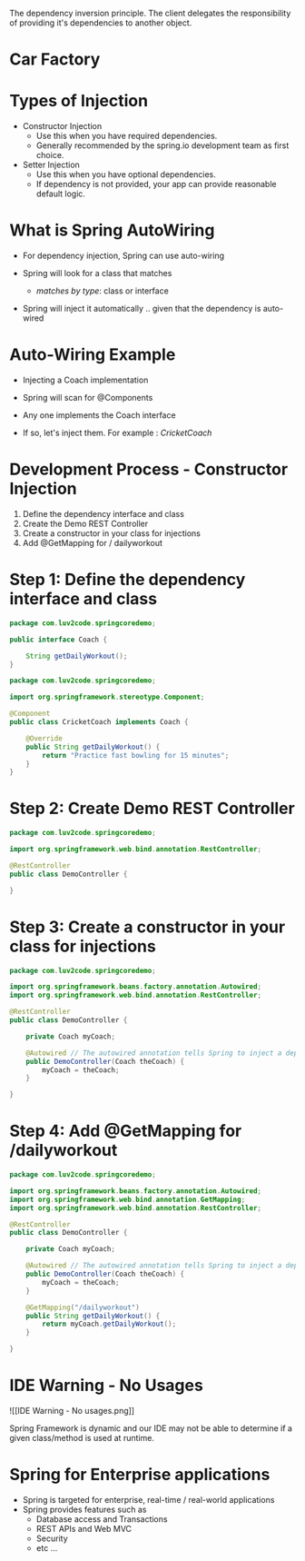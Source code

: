 The dependency inversion principle. The client delegates the responsibility of providing it's dependencies to another object.

# Car Factory



# Types of Injection

- Constructor Injection
	- Use this when you have required dependencies.
	- Generally recommended by the spring.io development team as first choice.
- Setter Injection
	- Use this when you have optional dependencies.
	- If dependency is not provided, your app can provide reasonable default logic.


# What is Spring AutoWiring

- For dependency injection, Spring can use auto-wiring

- Spring will look for a class that matches
	- *matches by type*: class or interface

- Spring will inject it automatically .. given that the dependency is auto-wired

# Auto-Wiring Example

- Injecting a Coach implementation
- Spring will scan for @Components

- Any one implements the Coach interface
- If so, let's inject them. For example : *CricketCoach*


# Development Process - Constructor Injection

1.  Define the dependency interface and class
2. Create the Demo REST Controller
3. Create a constructor in your class for injections
4. Add @GetMapping for / dailyworkout


# Step 1: Define the dependency interface and class

```java
package com.luv2code.springcoredemo;

public interface Coach {

	String getDailyWorkout();
}

```

```java
package com.luv2code.springcoredemo;

import org.springframework.stereotype.Component;

@Component
public class CricketCoach implements Coach {

	@Override
	public String getDailyWorkout() {
		return "Practice fast bowling for 15 minutes";
	}
}
```


# Step 2: Create Demo REST Controller

```java
package com.luv2code.springcoredemo;

import org.springframework.web.bind.annotation.RestController;

@RestController
public class DemoController {

}

```


# Step 3: Create a constructor in your class for injections

```java
package com.luv2code.springcoredemo;

import org.springframework.beans.factory.annotation.Autowired;
import org.springframework.web.bind.annotation.RestController;

@RestController
public class DemoController {

	private Coach myCoach;

	@Autowired // The autowired annotation tells Spring to inject a dependency
	public DemoController(Coach theCoach) {
		myCoach = theCoach;
	}

}

```

# Step 4: Add @GetMapping for /dailyworkout


```java
package com.luv2code.springcoredemo;

import org.springframework.beans.factory.annotation.Autowired;
import org.springframework.web.bind.annotation.GetMapping;
import org.springframework.web.bind.annotation.RestController;

@RestController
public class DemoController {

	private Coach myCoach;

	@Autowired // The autowired annotation tells Spring to inject a dependency
	public DemoController(Coach theCoach) {
		myCoach = theCoach;
	}

	@GetMapping("/dailyworkout")
	public String getDailyWorkout() {
		return myCoach.getDailyWorkout();
	}

}
```

# IDE Warning - No Usages

![[IDE Warning - No usages.png]]

Spring Framework is dynamic and our IDE may not be able to determine if a given class/method is used at runtime.


# Spring for Enterprise applications

- Spring is targeted for enterprise, real-time / real-world applications
- Spring provides features such as
	- Database access and Transactions
	- REST APIs and Web MVC
	- Security
	- etc ...